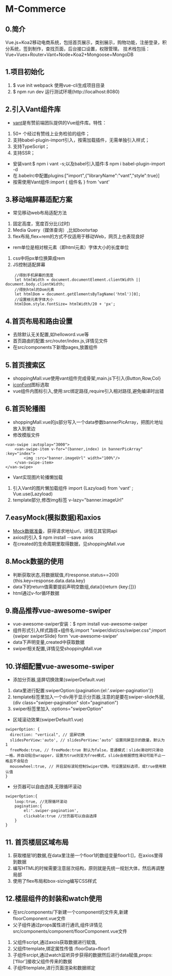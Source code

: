# M-Commerce

## 0.简介

Vue.js+Koa2移动电商系统，包括首页展示，类别展示，购物功能，注册登录，积分系统，签到制作，查找页面，后台接口设置，权限管理。
技术栈包括：Vue+Vuex+Router+Vant+Node+Koa2+Mongoose+MongoDB

## 1.项目初始化

1. $ vue init webpack  使用vue-cli生成项目目录
2. $ npm run dev  运行测试环境(http://localhost:8080)

## 2.引入Vant组件库

* [vant](https://www.youzanyun.com/zanui/vant#/zh-CN/intro)是有赞前端团队提供的Vue组件库。特性：
1. 50+ 个经过有赞线上业务检验的组件；
2. 支持babel-plugin-import引入，按需加载插件，无需单独引入样式；
3. 支持TypeScript；
4. 支持SSR；
* 安装vant:$ npm i vant -s;以及babel引入插件:$ npm i babel-plugin-import -d
* 在.babelrc中配置plugins:["import",{"libraryName":"vant","style":true}]
* 按需使用Vant组件:import { 组件名 } from 'vant'

## 3.移动端屏幕适配方案

* 常见移动web布局适配方法
1. 固定高度，宽度百分比(过时)
2. Media Query（媒体查询）,比如bootsrtap
3. flex布局,flex+rem的方式不仅适用于移动Web，网页上也表现良好
* rem单位是相对根元素（即html元素）字体大小的长度单位
1. css中将px单位换算成rem
2. JS控制适配屏幕

```
    //得到手机屏幕的宽度
    let htmlWidth = document.documentElement.clientWidth || document.body.clientWidth;
    //得到html的Dom元素
    let htmlDom = document.getElementsByTagName('html')[0];
    //设置根元素字体大小
    htmlDom.style.fontSize= htmlWidth/20 + 'px';
```

## 4.首页布局和路由设置

* 去除默认无关配置,如helloword.vue等
* 首页路由的配置:src/router/index.js,详情见文件
* 在src/components下新增pages,放置组件

## 5.首页搜索区

* shoppingMall.vue使用vant组件完成骨架,main.js下引入{Button,Row,Col}
* [iconFont](http://www.iconfont.cn/)图标选取
* vue组件内图标引入,使用:src绑定路径,require引入相对路径,避免编译时出错

## 6.首页轮播图

* shoppingMall.vue的js部分写入一个data参数bannerPicArray，把图片地址放入到里边
* 修改模版文件

```
<van-swipe :autoplay="3000">
    <van-swipe-item v-for="(banner,index) in bannerPicArray" :key="index">
        <img :src="banner.imageUrl" width="100%"/>
    </van-swipe-item>
</van-swipe>
```

* Vant实现图片轮播懒加载
1. 引入Vant的图片懒加载组件 import {Lazyload} from 'vant' ; Vue.use(Lazyload)
2. template部分,修改img标签 v-lazy="banner.imageUrl"

## 7.easyMock(模拟数据)和axios

* [Mock数据准备](https://www.easy-mock.com/)，获得请求地址url，详情见其官网api
* axios的引入 $ npm install --save axios
* 在created的生命周期里取得数据，见shoppingMall.vue

## 8.Mock数据的使用

* 判断获取状态,将数据赋值,if(response.status==200){this.key=response.data.data.key}
* data下的return值需要提前声明空数组,data(){return {key:[]}}
* html通过v-for循环数据

## 9.商品推荐vue-awesome-swiper

* vue-awesome-swiper安装：$ npm install vue-awesome-swiper
* 组件形式引入样式路径+组件名:import "swiper/dist/css/swiper.css";import {swiper swiperSlide} form 'vue-awesome-swiper'
* data下声明变量,created中获取数据
* swiper相关配置,详情见受shoppingMall.vue

## 10.详细配置vue-awesome-swiper

* 添加分页器,竖屏切换效果(swiperDefault.vue)
1. data里进行配置:swiperOption:{pagination:{el:'.swiper-pagination'}}
2. template标签里加入一个div用于显示分页器,注意的是要在swiper-slide外层,(div class="swiper-pagination" slot="pagination")
3. swiper标签里加入 :options="swiperOption"

* 区域滚动效果(swiperDefault1.vue)

```
swiperOption: {
  direction: "vertical", // 竖屏切换
  slidesPerView:'auto', // slidesPerView:’auto’ 设置同屏显示的数量，默认为1
  freeMode:true, // freeMode:true 默认为false，普通模式：slide滑动时只滑动一格，并自动贴合wrapper，设置为true则变为free模式，slide会根据惯性滑动可能不止一格且不会贴合
  mousewheel:true, // 开启鼠标滚轮控制Swiper切换。可设置鼠标选项，或true使用默认值
}
```

* 分页器可以自由选择,无限循环滚动

```
swiperOption:{
    loop:true, //无限循环滚动
    pagination:{
        el:'.swiper-pagination',
        clickable:true //分页器可以自由选择
    }
}
```

## 11. 首页楼层区域布局

1. 获取楼层1的数据,在data里注册一个floor1的数组变量floor1:[]，在axios里得到数据
2. 编写HTML的时候需要注意层次结构，原则就是先统一规划大体，然后再调整局部
3. 使用了flex布局和box-sizing编写CSS样式

## 12.楼层组件的封装和watch使用

* 在src/components/下新建一个component的文件夹,新建floorComponent.vue文件
* 父子组件通过props属性进行通讯,组件详情见src/components/component/floorComponent.vue文件
1. 父组件script,通过axois获取数据进行赋值,
2. 父组件template,绑定属性传值 :floorData=floor1
3. 子组件srcipt,通过watch监听异步获得的数据然后进行data赋值,props:['fllor']接收父组件传来的数据
4. 子组件template,进行页面渲染和数据绑定


